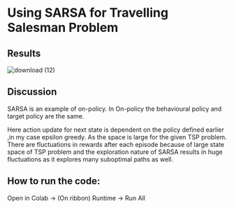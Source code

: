 # Using SARSA for Travelling Salesman Problem

## Results

![download (12)](https://github.com/user-attachments/assets/cf056030-49e7-4315-8ffd-79feb76f6f42)




## Discussion
SARSA is an example of on-policy. In On-policy the behavioural policy and target policy are the same.


Here action update for next state is dependent on the policy defined earlier ,in my case epsilon greedy.
As the space is large for the given TSP problem.
There are fluctuations in rewards after each episode because of large state space of TSP problem and the exploration nature of SARSA results in huge fluctuations as it explores many suboptimal paths as well.

## How to run the code:

Open in Colab -> (On ribbon) Runtime -> Run All
